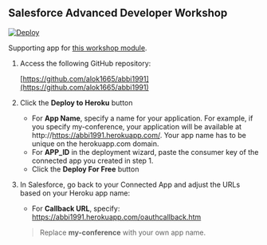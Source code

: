 ## Salesforce Advanced Developer Workshop

[![Deploy](https://www.herokucdn.com/deploy/button.png)](https://heroku.com/deploy)

Supporting app for [this workshop module](http://ccoenraets.github.io/salesforce-developer-advanced/Using-the-Salesforce1-Platform-APIs.html).

1. Access the following GitHub repository:

    [https://github.com/alok1665/abbi1991](https://github.com/alok1665/abbi1991)

1. Click the **Deploy to Heroku** button
    - For **App Name**, specify a name for your application. For example, if you specify my-conference, your application will be available at http://https://abbi1991.herokuapp.com/. Your app name has to be unique on the herokuapp.com domain.
    - For **APP_ID** in the deployment wizard, paste the consumer key of the connected app you created in step 1.
    - Click the **Deploy For Free** button

1. In Salesforce, go back to your Connected App and adjust the URLs based on your Heroku app name:
     - For **Callback URL**, specify: https://abbi1991.herokuapp.com/oauthcallback.htm

     > Replace **my-conference** with your own app name.